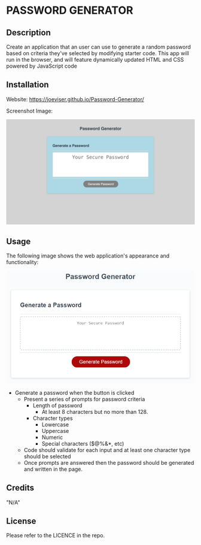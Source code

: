 # PASSWORD GENERATOR

## Description

Create an application that an user can use to generate a random password based on criteria they’ve selected by modifying starter code. This app will run in the browser, and will feature dynamically updated HTML and CSS powered by JavaScript code


## Installation

Website:
https://joeviser.github.io/Password-Generator/


Screenshot Image:

![Alt text](/challenge/assets/generator-password.png)

## Usage

The following image shows the web application's appearance and functionality:

![password generator demo](/challenge/assets/05-javascript-challenge-demo.png)


* Generate a password when the button is clicked
  * Present a series of prompts for password criteria
    * Length of password
      * At least 8 characters but no more than 128.
    * Character types
      * Lowercase
      * Uppercase
      * Numeric
      * Special characters ($@%&*, etc)
  * Code should validate for each input and at least one character type should be selected
  * Once prompts are answered then the password should be generated and written in the page.


## Credits

"N/A"

## License

Please refer to the LICENCE in the repo.